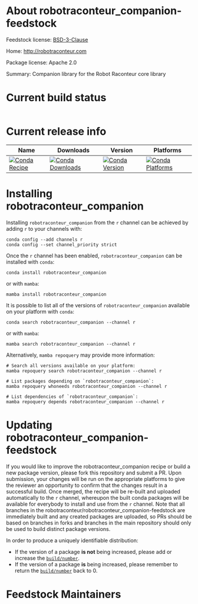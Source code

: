 About robotraconteur_companion-feedstock
========================================

Feedstock license: [BSD-3-Clause](https://github.com/robotraconteur/robotraconteur_companion-feedstock/blob/main/LICENSE.txt)

Home: http://robotraconteur.com

Package license: Apache 2.0

Summary: Companion library for the Robot Raconteur core library

Current build status
====================


<table>
</table>

Current release info
====================

| Name | Downloads | Version | Platforms |
| --- | --- | --- | --- |
| [![Conda Recipe](https://img.shields.io/badge/recipe-robotraconteur_companion-green.svg)](https://anaconda.org/r/robotraconteur_companion) | [![Conda Downloads](https://img.shields.io/conda/dn/r/robotraconteur_companion.svg)](https://anaconda.org/r/robotraconteur_companion) | [![Conda Version](https://img.shields.io/conda/vn/r/robotraconteur_companion.svg)](https://anaconda.org/r/robotraconteur_companion) | [![Conda Platforms](https://img.shields.io/conda/pn/r/robotraconteur_companion.svg)](https://anaconda.org/r/robotraconteur_companion) |

Installing robotraconteur_companion
===================================

Installing `robotraconteur_companion` from the `r` channel can be achieved by adding `r` to your channels with:

```
conda config --add channels r
conda config --set channel_priority strict
```

Once the `r` channel has been enabled, `robotraconteur_companion` can be installed with `conda`:

```
conda install robotraconteur_companion
```

or with `mamba`:

```
mamba install robotraconteur_companion
```

It is possible to list all of the versions of `robotraconteur_companion` available on your platform with `conda`:

```
conda search robotraconteur_companion --channel r
```

or with `mamba`:

```
mamba search robotraconteur_companion --channel r
```

Alternatively, `mamba repoquery` may provide more information:

```
# Search all versions available on your platform:
mamba repoquery search robotraconteur_companion --channel r

# List packages depending on `robotraconteur_companion`:
mamba repoquery whoneeds robotraconteur_companion --channel r

# List dependencies of `robotraconteur_companion`:
mamba repoquery depends robotraconteur_companion --channel r
```




Updating robotraconteur_companion-feedstock
===========================================

If you would like to improve the robotraconteur_companion recipe or build a new
package version, please fork this repository and submit a PR. Upon submission,
your changes will be run on the appropriate platforms to give the reviewer an
opportunity to confirm that the changes result in a successful build. Once
merged, the recipe will be re-built and uploaded automatically to the
`r` channel, whereupon the built conda packages will be available for
everybody to install and use from the `r` channel.
Note that all branches in the robotraconteur/robotraconteur_companion-feedstock are
immediately built and any created packages are uploaded, so PRs should be based
on branches in forks and branches in the main repository should only be used to
build distinct package versions.

In order to produce a uniquely identifiable distribution:
 * If the version of a package **is not** being increased, please add or increase
   the [``build/number``](https://docs.conda.io/projects/conda-build/en/latest/resources/define-metadata.html#build-number-and-string).
 * If the version of a package **is** being increased, please remember to return
   the [``build/number``](https://docs.conda.io/projects/conda-build/en/latest/resources/define-metadata.html#build-number-and-string)
   back to 0.

Feedstock Maintainers
=====================


